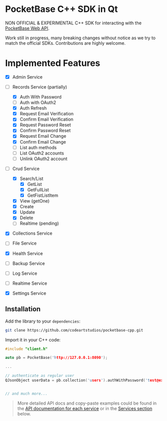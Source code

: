 PocketBase C++ SDK in Qt
======================================================================

NON OFFICIAL & EXPERIMENTAL C++ SDK for interacting with the [PocketBase Web API](https://pocketbase.io/docs).

Work still in progress, many breaking changes without notice as we try to match the official SDKs. Contributions are highly welcome.

# Implemented Features 
- [X] Admin Service
- [ ] Records Service (partially)
  - [X] Auth With Password
  - [ ] Auth with OAuth2
  - [X] Auth Refresh
  - [X] Request Email Verification
  - [X] Confirm Email Verification
  - [X] Request Password Reset
  - [X] Confirm Password Reset
  - [X] Request Email Change
  - [X] Confirm Email Change
  - [ ] List auth methods
  - [ ] List OAuth2 accounts
  - [ ] Unlink OAuth2 account 
- [ ] Crud Service
  - [X] Search/List
    - [X] GetList
    - [X] GetFullList
    - [X] GetFistListItem
  - [X] View (getOne)
  - [X] Create
  - [X] Update
  - [X] Delete
  - [ ] Realtime (pending)
- [X] Collections Service
- [ ] File Service
- [X] Health Service
- [ ] Backup Service
- [ ] Log Service
- [ ] Realtime Service
- [X] Settings Service


## Installation

Add the library to your `dependencies`:

```sh
git clone https://github.com/codeartstudios/pocketbase-cpp.git

```

Import it in your C++ code:

```c++
#include "client.h"

auto pb = PocketBase('http://127.0.0.1:8090');

...

// authenticate as regular user
QJsonObject userData = pb.collection('users').authWithPassword('test@example.com', '123456');


// and much more...
```

> More detailed API docs and copy-paste examples could be found in the [API documentation for each service](https://pocketbase.io/docs/api-authentication)
> or in the [Services section](#services) below.
